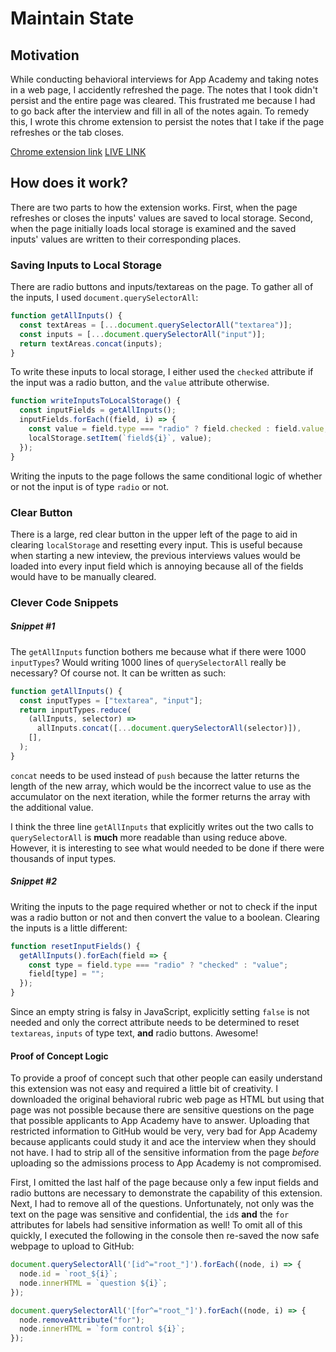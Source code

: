 # Maintain State

## Motivation

While conducting behavioral interviews for App Academy and taking notes in a web page, I accidently refreshed the page. The notes that I took didn't persist and the entire page was cleared. This frustrated me because I had to go back after the interview and fill in all of the notes again. To remedy this, I wrote this chrome extension to persist the notes that I take if the page refreshes or the tab closes.

[Chrome extension link](https://chrome.google.com/webstore/detail/ocinlpmickhokdjfbdelndpfgekfglen/)
[LIVE LINK](http://andrewjgregoryajg.com/MaintainState/)

## How does it work?

There are two parts to how the extension works. First, when the page refreshes or closes the inputs' values are saved to local storage. Second, when the page initially loads local storage is examined and the saved inputs' values are written to their corresponding places.

### Saving Inputs to Local Storage

There are radio buttons and inputs/textareas on the page. To gather all of the inputs, I used `document.querySelectorAll`:

```js
function getAllInputs() {
  const textAreas = [...document.querySelectorAll("textarea")];
  const inputs = [...document.querySelectorAll("input")];
  return textAreas.concat(inputs);
}
```

To write these inputs to local storage, I either used the `checked` attribute if the input was a radio button, and the `value` attribute otherwise.

```js
function writeInputsToLocalStorage() {
  const inputFields = getAllInputs();
  inputFields.forEach((field, i) => {
    const value = field.type === "radio" ? field.checked : field.value;
    localStorage.setItem(`field${i}`, value);
  });
}
```

Writing the inputs to the page follows the same conditional logic of whether or not the input is of type `radio` or not.

### Clear Button

There is a large, red clear button in the upper left of the page to aid in clearing `localStorage` and resetting every input. This is useful because when starting a new inteview, the previous interviews values would be loaded into every input field which is annoying because all of the fields would have to be manually cleared.

### Clever Code Snippets

##### Snippet #1

The `getAllInputs` function bothers me because what if there were 1000 `inputTypes`? Would writing 1000 lines of `querySelectorAll` really be necessary? Of course not. It can be written as such:

```js
function getAllInputs() {
  const inputTypes = ["textarea", "input"];
  return inputTypes.reduce(
    (allInputs, selector) =>
      allInputs.concat([...document.querySelectorAll(selector)]),
    [],
  );
}
```

`concat` needs to be used instead of `push` because the latter returns the length of the new array, which would be the incorrect value to use as the accumulator on the next iteration, while the former returns the array with the additional value.

I think the three line `getAllInputs` that explicitly writes out the two calls to `querySelectorAll` is **much** more readable than using reduce above. However, it is interesting to see what would needed to be done if there were thousands of input types.

##### Snippet #2

Writing the inputs to the page required whether or not to check if the input was a radio button or not and then convert the value to a boolean. Clearing the inputs is a little different:

```js
function resetInputFields() {
  getAllInputs().forEach(field => {
    const type = field.type === "radio" ? "checked" : "value";
    field[type] = "";
  });
}
```

Since an empty string is falsy in JavaScript, explicitly setting `false` is not needed and only the correct attribute needs to be determined to reset `textareas`, `inputs` of type text, **and** radio buttons. Awesome!

#### Proof of Concept Logic

To provide a proof of concept such that other people can easily understand this extension was not easy and required a little bit of creativity. I downloaded the original behavioral rubric web page as HTML but using that page was not possible because there are sensitive questions on the page that possible applicants to App Academy have to answer. Uploading that restricted information to GitHub would be very, very bad for App Academy because applicants could study it and ace the interview when they should not have. I had to strip all of the sensitive information from the page _before_ uploading so the admissions process to App Academy is not compromised.

First, I omitted the last half of the page because only a few input fields and radio buttons are necessary to demonstrate the capability of this extension. Next, I had to remove all of the questions. Unfortunately, not only was the text on the page was sensitive and confidential, the `id`s **and** the `for` attributes for labels had sensitive information as well! To omit all of this quickly, I executed the following in the console then re-saved the now safe webpage to upload to GitHub:

```js
document.querySelectorAll('[id^="root_"]').forEach((node, i) => {
  node.id = `root_${i}`;
  node.innerHTML = `question ${i}`;
});

document.querySelectorAll('[for^="root_"]').forEach((node, i) => {
  node.removeAttribute("for");
  node.innerHTML = `form control ${i}`;
});
```
